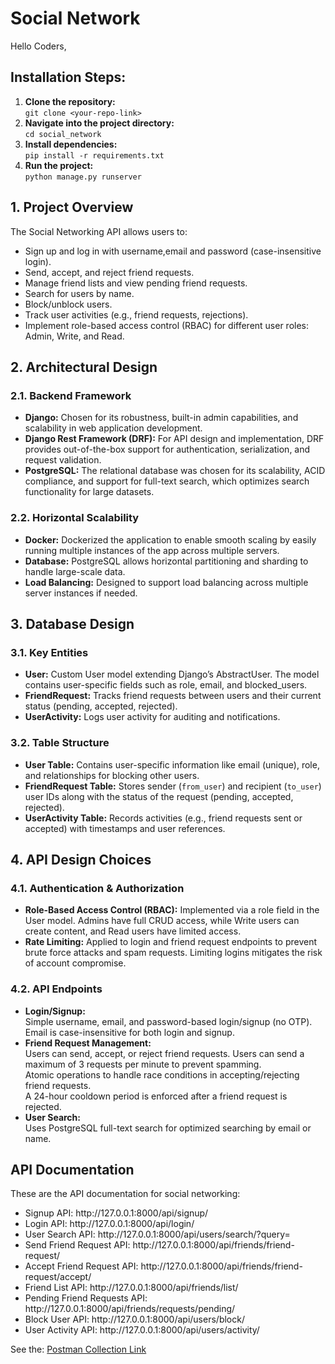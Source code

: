 <h1>Social Network</h1>

<p>Hello Coders,</p>

<h2>Installation Steps:</h2>

<ol>
  <li><b>Clone the repository:</b><br>
    <code>git clone &lt;your-repo-link&gt;</code>
  </li>
  <li><b>Navigate into the project directory:</b><br>
    <code>cd social_network</code>
  </li>
  <li><b>Install dependencies:</b><br>
    <code>pip install -r requirements.txt</code>
  </li>
  <li><b>Run the project:</b><br>
    <code>python manage.py runserver</code>
  </li>
</ol>

<h2>1. Project Overview</h2>
<p>The Social Networking API allows users to:</p>
<ul>
  <li>Sign up and log in with username,email and password (case-insensitive login).</li>
  <li>Send, accept, and reject friend requests.</li>
  <li>Manage friend lists and view pending friend requests.</li>
  <li>Search for users by name.</li>
  <li>Block/unblock users.</li>
  <li>Track user activities (e.g., friend requests, rejections).</li>
  <li>Implement role-based access control (RBAC) for different user roles: Admin, Write, and Read.</li>
</ul>

<h2>2. Architectural Design</h2>

<h3>2.1. Backend Framework</h3>
<ul>
  <li><b>Django:</b> Chosen for its robustness, built-in admin capabilities, and scalability in web application development.</li>
  <li><b>Django Rest Framework (DRF):</b> For API design and implementation, DRF provides out-of-the-box support for authentication, serialization, and request validation.</li>
  <li><b>PostgreSQL:</b> The relational database was chosen for its scalability, ACID compliance, and support for full-text search, which optimizes search functionality for large datasets.</li>
</ul>

<h3>2.2. Horizontal Scalability</h3>
<ul>
  <li><b>Docker:</b> Dockerized the application to enable smooth scaling by easily running multiple instances of the app across multiple servers.</li>
  <li><b>Database:</b> PostgreSQL allows horizontal partitioning and sharding to handle large-scale data.</li>
  <li><b>Load Balancing:</b> Designed to support load balancing across multiple server instances if needed.</li>
</ul>

<h2>3. Database Design</h2>

<h3>3.1. Key Entities</h3>
<ul>
  <li><b>User:</b> Custom User model extending Django’s AbstractUser. The model contains user-specific fields such as role, email, and blocked_users.</li>
  <li><b>FriendRequest:</b> Tracks friend requests between users and their current status (pending, accepted, rejected).</li>
  <li><b>UserActivity:</b> Logs user activity for auditing and notifications.</li>
</ul>

<h3>3.2. Table Structure</h3>
<ul>
  <li><b>User Table:</b> Contains user-specific information like email (unique), role, and relationships for blocking other users.</li>
  <li><b>FriendRequest Table:</b> Stores sender (<code>from_user</code>) and recipient (<code>to_user</code>) user IDs along with the status of the request (pending, accepted, rejected).</li>
  <li><b>UserActivity Table:</b> Records activities (e.g., friend requests sent or accepted) with timestamps and user references.</li>
</ul>

<h2>4. API Design Choices</h2>

<h3>4.1. Authentication & Authorization</h3>
<ul>
  <li><b>Role-Based Access Control (RBAC):</b> Implemented via a role field in the User model. Admins have full CRUD access, while Write users can create content, and Read users have limited access.</li>
  <li><b>Rate Limiting:</b> Applied to login and friend request endpoints to prevent brute force attacks and spam requests. Limiting logins mitigates the risk of account compromise.</li>
</ul>

<h3>4.2. API Endpoints</h3>
<ul>
  <li><b>Login/Signup:</b><br>
    Simple username, email, and password-based login/signup (no OTP).<br>
    Email is case-insensitive for both login and signup.
  </li>
  <li><b>Friend Request Management:</b><br>
    Users can send, accept, or reject friend requests. Users can send a maximum of 3 requests per minute to prevent spamming.<br>
    Atomic operations to handle race conditions in accepting/rejecting friend requests.<br>
    A 24-hour cooldown period is enforced after a friend request is rejected.
  </li>
  <li><b>User Search:</b><br>
    Uses PostgreSQL full-text search for optimized searching by email or name.
  </li>
</ul>

<h2>API Documentation</h2>

<p>These are the API documentation for social networking:</p>

<ul>
  <li>Signup API: http://127.0.0.1:8000/api/signup/</li>
<li>Login API: http://127.0.0.1:8000/api/login/</li>
<li>User Search API: http://127.0.0.1:8000/api/users/search/?query=<name></li>
<li>Send Friend Request API: http://127.0.0.1:8000/api/friends/friend-request/</li>
<li>Accept Friend Request API: http://127.0.0.1:8000/api/friends/friend-request/accept/</li>
<li>Friend List API: http://127.0.0.1:8000/api/friends/list/</li>
<li>Pending Friend Requests API: http://127.0.0.1:8000/api/friends/requests/pending/</li>
<li>Block User API: http://127.0.0.1:8000/api/users/block/</li>
<li>User Activity API: http://127.0.0.1:8000/api/users/activity/</li>

</ul>

<p>See the: <a href="https://elements.getpostman.com/redirect?entityId=34643816-fd3203ac-cad5-4bc3-8cb6-5896bdd18d54&entityType=collection">Postman Collection Link</a>
</p>







